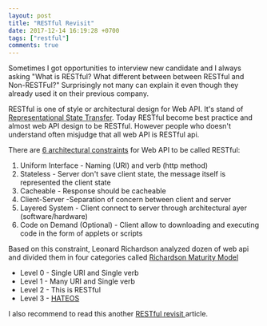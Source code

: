 ```yaml
---
layout: post
title: "RESTful Revisit"
date: 2017-12-14 16:19:28 +0700
tags: ["restful"]
comments: true
---
```


Sometimes I got opportunities to interview new candidate and I always asking "What is RESTful? What different between between RESTful and Non-RESTFul?" Surprisingly not many can explain it even though they already used it on their previous company.

RESTful is one of style or architectural design for Web API. It's stand of [Representational State Transfer](). Today RESTful become best practice and almost web API design to be RESTful. However people who doesn't understand often misjudge that all web API is RESTful api.

There are [6 architectural constraints](http://www.restapitutorial.com/lessons/whatisrest.html) for Web API to be called RESTful:
1. Uniform Interface - Naming (URI) and verb (http method)
2. Stateless - Server don't save client state, the message itself is represented the client state
3. Cacheable - Response should be cacheable
4. Client-Server -Separation of concern between client and server
5. Layered System - Client connect to server through architectural ayer (software/hardware)
6. Code on Demand (Optional) - Client allow to downloading and executing code in the form of applets or scripts

Based on this constraint, Leonard Richardson analyzed dozen of web api and divided them in four categories called [Richardson Maturity Model](https://restfulapi.net/richardson-maturity-model/)
- Level 0 - Single URI and Single verb
- Level 1 - Many URI and Single verb
- Level 2 - This is RESTful
- Level 3 - [HATEOS](https://en.wikipedia.org/wiki/HATEOAS)

I also recommend to read this another [RESTful revisit ](https://www.linkedin.com/pulse/restful-api-design-revisit-fei-yao/) article.
